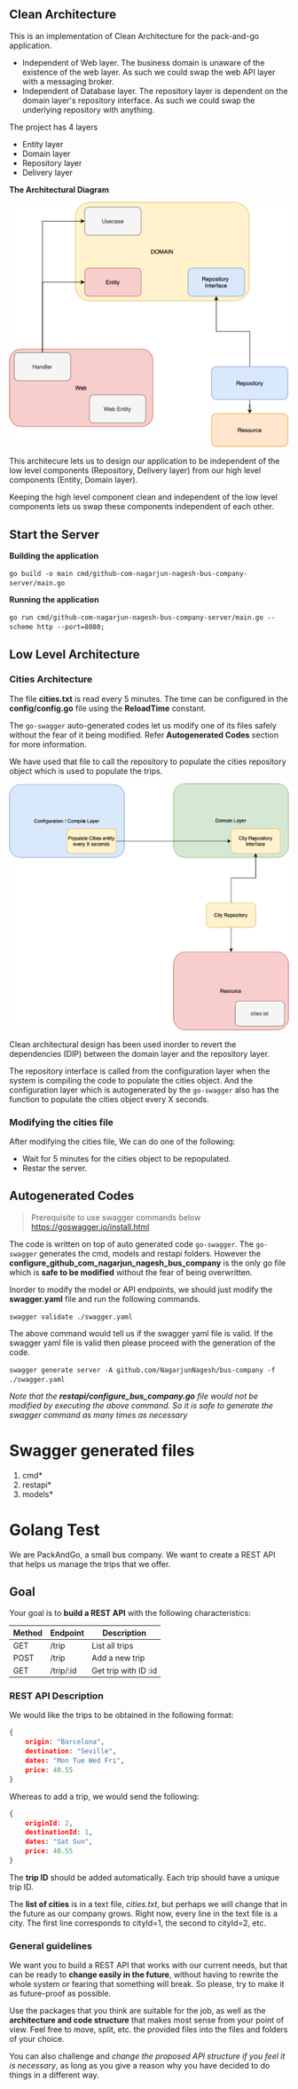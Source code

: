 ## Clean Architecture

This is an implementation of Clean Architecture for the pack-and-go application. 

* Independent of Web layer. The business domain is unaware of the existence of the web layer. As such we could swap the web API layer with a messaging broker. 
* Independent of Database layer. The repository layer is dependent on the domain layer's repository interface. As such we could swap the underlying repository with anything. 


The project has 4 layers

* Entity layer
* Domain layer
* Repository layer
* Delivery layer


**The Architectural Diagram**

![alt text](https://github.com/NagarjunNagesh/bus-company/blob/main/resources/readme/High%20Level%20Architecture.png)

This architecure lets us to design our application to be independent of the low level components (Repository, Delivery layer) from our high level components (Entity, Domain layer).

Keeping the high level component clean and independent of the low level components lets us swap these components independent of each other. 

## Start the Server

**Building the application**

`go build -o main cmd/github-com-nagarjun-nagesh-bus-company-server/main.go`

**Running the application**

`go run cmd/github-com-nagarjun-nagesh-bus-company-server/main.go --scheme http --port=8080;`

## Low Level Architecture

### Cities Architecture

The file **cities.txt** is read every 5 minutes. The time can be configured in the **config/config.go** file using the **ReloadTime** constant. 

The `go-swagger` auto-generated codes let us modify one of its files safely without the fear of it being modified. Refer **Autogenerated Codes** section for more information. 

We have used that file to call the repository to populate the cities repository object which is used to populate the trips. 

![alt text](https://github.com/NagarjunNagesh/bus-company/blob/main/resources/readme/cities-low-level-architecture.png)

Clean architectural design has been used inorder to revert the dependencies (DIP) between the domain layer and the repository layer. 

The repository interface is called from the configuration layer when the system is compiling the code to populate the cities object. And the configuration layer which is autogenerated by the `go-swagger` also has the function to populate the cities object every X seconds. 

### Modifying the cities file

After modifying the cities file, We can do one of the following:

* Wait for 5 minutes for the cities object to be repopulated. 
* Restar the server. 

## Autogenerated Codes

> Prerequisite to use swagger commands below
https://goswagger.io/install.html

The code is written on top of auto generated code `go-swagger`. The `go-swagger` generates the cmd, models and restapi folders. However the **configure_github_com_nagarjun_nagesh_bus_company** is the only go file which is **safe to be modified** without the fear of being overwritten. 

Inorder to modify the model or API endpoints, we should just modify the **swagger.yaml** file and run the following commands.

`swagger validate ./swagger.yaml`

The above command would tell us if the swagger yaml file is valid. If the swagger yaml file is valid then please proceed with the generation of the code. 

`swagger generate server -A github.com/NagarjunNagesh/bus-company -f ./swagger.yaml`

*Note that the **restapi/configure_bus_company.go** file would not be modified by executing the above command. So it is safe to generate the swagger command as many times as necessary*

# Swagger generated files
1. cmd*
1. restapi*
1. models*

# Golang Test

We are PackAndGo, a small bus company. We want to create a REST API that helps us manage the trips that we offer.

## Goal

Your goal is to **build a REST API** with the following characteristics:

| Method | Endpoint  | Description          |
|--------|-----------|----------------------|
| GET    | /trip     | List all trips       |
| POST   | /trip     | Add a new trip       |
| GET    | /trip/:id | Get trip with ID :id |

### REST API Description

We would like the trips to be obtained in the following format:

```json
{
    origin: "Barcelona",
    destination: "Seville",
    dates: "Mon Tue Wed Fri",
    price: 40.55
}
```

Whereas to add a trip, we would send the following:

```json
{
    originId: 2,
    destinationId: 1,
    dates: "Sat Sun",
    price: 40.55
}
```

The **trip ID** should be added automatically. Each trip should have a unique trip ID.

The **list of cities** is in a text file, *cities.txt*, but perhaps we will change that in the future as our company grows. Right now, every line in the text file is a city. The first line corresponds to cityId=1, the second to cityId=2, etc.

### General guidelines

We want you to build a REST API that works with our current needs, but that can be ready to **change easily in the future**, without having to rewrite the whole system or fearing that something will break. So please, try to make it as future-proof as possible.

Use the packages that you think are suitable for the job, as well as the **architecture and code structure** that makes most sense from your point of view. Feel free to move, split, etc. the provided files into the files and folders of your choice.

You can also challenge and *change the proposed API structure if you feel it is necessary*, as long as you give a reason why you have decided to do things in a different way.